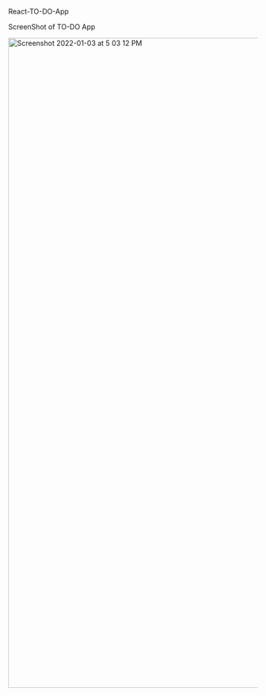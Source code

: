 React-TO-DO-App


ScreenShot of TO-DO App

<img width="1312" alt="Screenshot 2022-01-03 at 5 03 12 PM" src="https://user-images.githubusercontent.com/96438509/147939105-730f9318-15db-45e2-8d15-c31b6f2eb98e.png">
